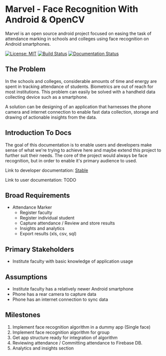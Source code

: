 # Marvel - Face Recognition With Android & OpenCV
Marvel is an open source android project focused on easing the task of attendance marking in schools and colleges using face recognition on Android smartphones.

[![License: MIT](https://img.shields.io/badge/License-MIT-yellow.svg)](https://opensource.org/licenses/MIT)
[![Build Status](https://travis-ci.org/abhn/marvel.svg?branch=master)](https://travis-ci.org/abhn/marvel)
[![Documentation Status](https://readthedocs.org/projects/marvel/badge/?version=latest)](http://marvel.readthedocs.io/en/latest/?badge=latest)



## The Problem
In the schools and colleges, considerable amounts of time and energy are spent in tracking attendance of students. Biometrics are out of reach for most institutions. This problem can easily be solved with a handheld data collecting device such as a smartphone.

A solution can be designing of an application that harnesses the phone camera and internet connection to enable fast data collection, storage and drawing of actionable insights from the data.

## Introduction To Docs
The goal of this documentation is to enable users and developers make sense of what we're trying to achieve here and maybe extend this project to further suit their needs. The core of the project would always be face recognition, but in order to enable it's primary audience to used.

Link to developer documentation: [Stable](http://marvel.readthedocs.io/en/latest)

Link to user documentation: TODO

## Broad Requirements
- Attendance Marker
    - Register faculty
    - Register individual student
    - Capture attendance / Review and store results
    - Insights and analytics
    - Export results (xls, csv, sql)

## Primary Stakeholders
- Institute faculty with basic knowledge of application usage

## Assumptions
- Institute faculty has a relatively newer Android smartphone
- Phone has a rear camera to capture data
- Phone has an internet connection to sync data

## Milestones

1. Implement face recognition algorithm in a dummy app (Single face)
2. Implement face recognition algorithm for group
3. Get app structure ready for integration of algorithm
4. Reviewing attendance / Committing attendance to Firebase DB.
5. Analytics and insights section